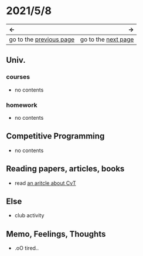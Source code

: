 # 2021/5/8
|←|→|
|:---|---:|
go to the [previous page](./7th.md) | go to the [next page](./9th.md)

## Univ.
### courses
- no contents

### homework
- no contents

## Competitive Programming
- no contents

## Reading papers, articles, books
- read [an aritcle about CvT](https://qiita.com/omiita/items/01687855d7891bcf5fed)

## Else
- club activity

## Memo, Feelings, Thoughts
- .oO tired..
